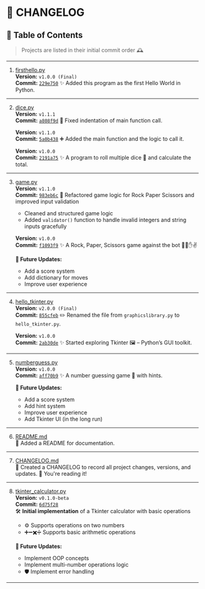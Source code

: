 # 📝 CHANGELOG

## 📜 Table of Contents

> Projects are listed in their initial commit order 🕰

---

1. [firsthello.py](./firsthello.py)  
   **Version:** `v1.0.0 (Final)`  
   **Commit:** [`229e750`](https://github.com/KokniDevloper/Python-Program/commit/299e750f68286a918137b2b5eb765bddb3e87584)
   ✨ Added this program as the first Hello World in Python.

---

2. [dice.py](./dice.py)  
   **Version:** `v1.1.1`  
   **Commit:** [`a808f9d`](https://github.com/KokniDevloper/Python-Program/commit/a808f9d99c3267abee832cd354778ef8b0c4dc85)
   🧱 Fixed indentation of main function call.

   **Version:** `v1.1.0`  
   **Commit:** [`5a0b438`](https://github.com/KokniDevloper/Python-Program/commit/5a0b4384b542d710c338c42a34ece01b9ed1d362) 
   ➕ Added the main function and the logic to call it.

   **Version:** `v1.0.0`  
   **Commit:** [`2191a75`](https://github.com/KokniDevloper/Python-Program/commit/2191a75f64e79c337cb50b77109219b3bf9c41c1) 
   ✨ A program to roll multiple dice 🎲 and calculate the total.

---

3. [game.py](./game.py)  
   **Version:** `v1.1.0`  
   **Commit:** [`983eb6c`](https://github.com/KokniDevloper/Python-Program/commit/983eb6cd1f1d489527dc84433b3c0b6145ec7572)
   🧠 Refactored game logic for Rock Paper Scissors and improved input validation  
   - Cleaned and structured game logic  
   - Added `validator()` function to handle invalid integers and string inputs gracefully

   **Version:** `v1.0.0`  
   **Commit:** [`f1093f9`](https://github.com/KokniDevloper/Python-Program/commit/f1093f94baf86069fb192d0c982f5fdee4f68dc0) 
   ✨ A Rock, Paper, Scissors game against the bot 🤖✊✋✌ 

   **🚀 Future Updates:**
   - Add a score system  
   - Add dictionary for moves  
   - Improve user experience

---

4. [hello_tkinter.py](./hello_tkinter.py)  
   **Version:** `v2.0.0 (Final)`  
   **Commit:** [`855cfeb`](https://github.com/KokniDevloper/Python-Program/commit/855cfeb279dc57301a2d2de274939a22a3713e43)
   ✏️ Renamed the file from `graphicslibrary.py` to `hello_tkinter.py`.

   **Version:** `v1.0.0`  
   **Commit:** [`2ab30de`](https://github.com/KokniDevloper/Python-Program/commit/2ab30dece42776bed89eb0d8b9df0af31636f319)
   ✨ Started exploring Tkinter 🖼 – Python’s GUI toolkit.

---

5. [numberguess.py](./numberguess.py)  
   **Version:** `v1.0.0`  
   **Commit:** [`aff70b9`](https://github.com/KokniDevloper/Python-Program/commit/aff70b99a905b98e8e7cff7e74e849809e8f90d4)
   ✨ A number guessing game 🔢 with hints.

   **🚀 Future Updates:**
   - Add a score system  
   - Add hint system  
   - Improve user experience  
   - Add Tkinter UI (in the long run)

---

6. [README.md](./README.md)  
   📘 Added a README for documentation.

---

7. [CHANGELOG.md](./CHANGELOG.md)  
   📜 Created a CHANGELOG to record all project changes, versions, and updates.
   📜 You're reading it!

---

8. [tkinter_calculator.py](./tkinter_calculator.py)  
   **Version:** `v0.1.0‑beta`  
   **Commit:** [`6d75f28`](https://github.com/KokniDevloper/Python-Program/commit/6d75f2837bf30084df3e20f24322b028761537ed)  
   🛠️ **Initial implementation** of a Tkinter calculator with basic operations  
   - ⚙️ Supports operations on two numbers  
   - ➕➖✖️➗ Supports basic arithmetic operations  

   **🚀 Future Updates:**  
   - Implement OOP concepts  
   - Implement multi-number operations logic  
   - 🛡️ Implement error handling

---